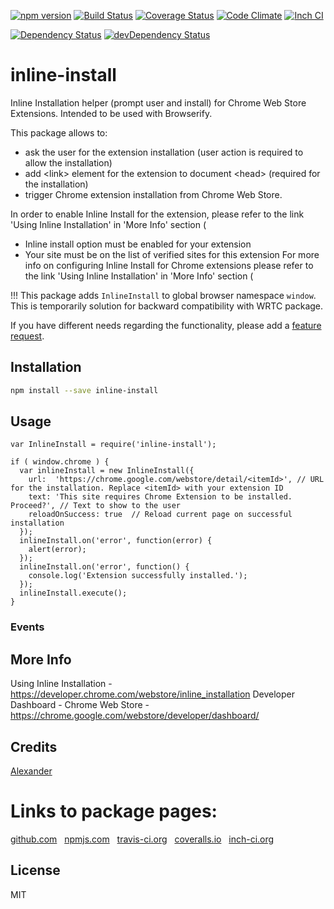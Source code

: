 [![npm version](https://badge.fury.io/js/inline-install.svg)](http://badge.fury.io/js/inline-install)
[![Build Status](https://travis-ci.org/alykoshin/inline-install.svg)](https://travis-ci.org/alykoshin/inline-install)
[![Coverage Status](https://coveralls.io/repos/alykoshin/inline-install/badge.svg?branch=master&service=github)](https://coveralls.io/github/alykoshin/inline-install?branch=master)
[![Code Climate](https://codeclimate.com/github/alykoshin/inline-install/badges/gpa.svg)](https://codeclimate.com/github/alykoshin/inline-install)
[![Inch CI](https://inch-ci.org/github/alykoshin/inline-install.svg?branch=master)](https://inch-ci.org/github/alykoshin/inline-install)

[![Dependency Status](https://david-dm.org/alykoshin/inline-install/status.svg)](https://david-dm.org/alykoshin/inline-install#info=dependencies)
[![devDependency Status](https://david-dm.org/alykoshin/inline-install/dev-status.svg)](https://david-dm.org/alykoshin/inline-install#info=devDependencies)


# inline-install

Inline Installation helper (prompt user and install) for Chrome Web Store Extensions.
Intended to be used with Browserify.

This package allows to:
- ask the user for the extension installation (user action is required to allow the installation)
- add \<link\> element for the extension to document \<head\> (required for the installation) 
- trigger Chrome extension installation from Chrome Web Store.

In order to enable Inline Install for the extension, please refer to the link 'Using Inline Installation' in 'More Info' section (
- Inline install option must be enabled for your extension 
- Your site must be on the list of verified sites for this extension 
For more info on configuring Inline Install for Chrome extensions please refer to the link 'Using Inline Installation' in 'More Info' section (

!!! This package adds `InlineInstall` to global browser namespace `window`. This is temporarily solution for backward compatibility with WRTC package.

If you have different needs regarding the functionality, please add a [feature request](https://github.com/alykoshin/inline-install/issues).


## Installation

```sh
npm install --save inline-install
```

## Usage

```
var InlineInstall = require('inline-install');

if ( window.chrome ) {
  var inlineInstall = new InlineInstall({
    url:  'https://chrome.google.com/webstore/detail/<itemId>', // URL for the installation. Replace <itemId> with your extension ID
    text: 'This site requires Chrome Extension to be installed. Proceed?', // Text to show to the user
    reloadOnSuccess: true  // Reload current page on successful installation 
  });
  inlineInstall.on('error', function(error) {
    alert(error);
  });
  inlineInstall.on('error', function() {
    console.log('Extension successfully installed.');
  });
  inlineInstall.execute();
}
```

### Events


## More Info
Using Inline Installation - https://developer.chrome.com/webstore/inline_installation
Developer Dashboard - Chrome Web Store - https://chrome.google.com/webstore/developer/dashboard/

## Credits
[Alexander](https://github.com/alykoshin/)


# Links to package pages:

[github.com](https://github.com/alykoshin/inline-install) &nbsp; [npmjs.com](https://www.npmjs.com/package/inline-install) &nbsp; [travis-ci.org](https://travis-ci.org/alykoshin/inline-install) &nbsp; [coveralls.io](https://coveralls.io/github/alykoshin/inline-install) &nbsp; [inch-ci.org](https://inch-ci.org/github/alykoshin/inline-install)


## License

MIT
